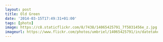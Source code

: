 ```yaml
---
layout: post
title: Old Green
date: '2014-03-15T17:49:31+01:00'
tags: [photo]
image: https://c8.staticflickr.com/8/7438/14065425791_7f5031456e_z.jpg
imageurl: https://www.flickr.com/photos/umbriel/14065425791/in/datetaken-public/
---
```

